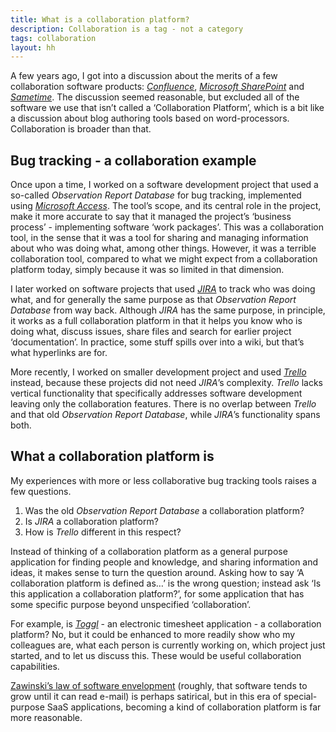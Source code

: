 ```yaml
---
title: What is a collaboration platform?
description: Collaboration is a tag - not a category
tags: collaboration
layout: hh
---
```


A few years ago, I got into a discussion about the merits of a few collaboration software products: 
_[Confluence](http://en.wikipedia.org/wiki/Confluence_%28software%29)_, 
_[Microsoft SharePoint](http://en.wikipedia.org/wiki/Microsoft_SharePoint)_ and 
_[Sametime](http://en.wikipedia.org/wiki/IBM_Sametime)_. 
The discussion seemed reasonable, but excluded all of the software we use that isn’t called a ‘Collaboration Platform’, which is a bit like a discussion about blog authoring tools based on word-processors. Collaboration is broader than that.

## Bug tracking - a collaboration example

Once upon a time, I worked on a software development project that used a so-called _Observation Report Database_ for bug tracking, implemented using _[Microsoft Access](http://en.wikipedia.org/wiki/Microsoft_Access)_. The tool’s scope, and its central role in the project, make it more accurate to say that it managed the project’s ‘business process’ - implementing software ‘work packages’. This was a collaboration tool, in the sense that it was a tool for sharing and managing information about who was doing what, among other things. However, it was a terrible collaboration tool, compared to what we might expect from a collaboration platform today, simply because it was so limited in that dimension.

I later worked on software projects that used _[JIRA](http://en.wikipedia.org/wiki/JIRA)_ to track who was doing what, and for generally the same purpose as that _Observation Report Database_ from way back. Although _JIRA_ has the same purpose, in principle, it works as a full collaboration platform in that it helps you know who is doing what, discuss issues, share files and search for earlier project ‘documentation’. In practice, some stuff spills over into a wiki, but that’s what hyperlinks are for.

More recently, I worked on smaller development project and used _[Trello](http://en.wikipedia.org/wiki/Trello)_ instead, because these projects did not need _JIRA_’s complexity. _Trello_ lacks vertical functionality that specifically addresses software development leaving only the collaboration features. There is no overlap between _Trello_ and that old _Observation Report Database_, while _JIRA_’s functionality spans both.

## What a collaboration platform is

My experiences with more or less collaborative bug tracking tools raises a few questions.

1. Was the old _Observation Report Database_ a collaboration platform?
2. Is _JIRA_ a collaboration platform?
3. How is _Trello_ different in this respect?

Instead of thinking of a collaboration platform as a general purpose application for finding people and knowledge, and sharing information and ideas, it makes sense to turn the question around. Asking how to say ‘A collaboration platform is defined as…’ is the wrong question; instead ask ‘Is this application a collaboration platform?’, for some application that has some specific purpose beyond unspecified ‘collaboration’.

For example, is _[Toggl](http://en.wikipedia.org/wiki/Toggl)_ - an electronic timesheet application - a collaboration platform? No, but it could be enhanced to more readily show who my colleagues are, what each person is currently working on, which project just started, and to let us discuss this. These would be useful collaboration capabilities.

[Zawinski’s law of software envelopment](http://en.wikipedia.org/w/index.php?title=Jamie_Zawinski#Zawinski.27s_law_of_software_envelopment) (roughly, that software tends to grow until it can read e-mail) is perhaps satirical, but in this era of special-purpose SaaS applications, becoming a kind of collaboration platform is far more reasonable.
